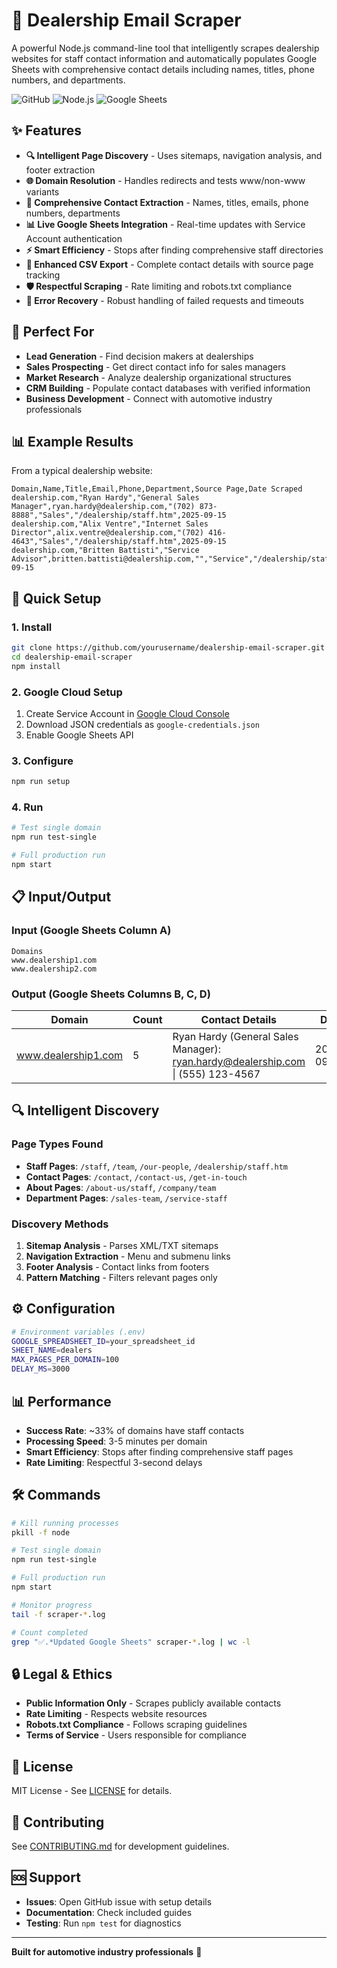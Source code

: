 # 🚀 Dealership Email Scraper

A powerful Node.js command-line tool that intelligently scrapes dealership websites for staff contact information and automatically populates Google Sheets with comprehensive contact details including names, titles, phone numbers, and departments.

![GitHub](https://img.shields.io/github/license/yourusername/dealership-email-scraper)
![Node.js](https://img.shields.io/badge/node-%3E%3D14.0.0-brightgreen)
![Google Sheets](https://img.shields.io/badge/Google%20Sheets-API%20v4-blue)

## ✨ Features

- **🔍 Intelligent Page Discovery** - Uses sitemaps, navigation analysis, and footer extraction
- **🌐 Domain Resolution** - Handles redirects and tests www/non-www variants  
- **📧 Comprehensive Contact Extraction** - Names, titles, emails, phone numbers, departments
- **📊 Live Google Sheets Integration** - Real-time updates with Service Account authentication
- **⚡ Smart Efficiency** - Stops after finding comprehensive staff directories
- **📁 Enhanced CSV Export** - Complete contact details with source page tracking
- **🛡️ Respectful Scraping** - Rate limiting and robots.txt compliance
- **🔄 Error Recovery** - Robust handling of failed requests and timeouts

## 🎯 Perfect For

- **Lead Generation** - Find decision makers at dealerships
- **Sales Prospecting** - Get direct contact info for sales managers  
- **Market Research** - Analyze dealership organizational structures
- **CRM Building** - Populate contact databases with verified information
- **Business Development** - Connect with automotive industry professionals

## 📊 Example Results

From a typical dealership website:

```csv
Domain,Name,Title,Email,Phone,Department,Source Page,Date Scraped
dealership.com,"Ryan Hardy","General Sales Manager",ryan.hardy@dealership.com,"(702) 873-8888","Sales","/dealership/staff.htm",2025-09-15
dealership.com,"Alix Ventre","Internet Sales Director",alix.ventre@dealership.com,"(702) 416-4643","Sales","/dealership/staff.htm",2025-09-15
dealership.com,"Britten Battisti","Service Advisor",britten.battisti@dealership.com,"","Service","/dealership/staff.htm",2025-09-15
```

## 🔧 Quick Setup

### 1. Install
```bash
git clone https://github.com/yourusername/dealership-email-scraper.git
cd dealership-email-scraper
npm install
```

### 2. Google Cloud Setup
1. Create Service Account in [Google Cloud Console](https://console.cloud.google.com/)
2. Download JSON credentials as `google-credentials.json`
3. Enable Google Sheets API

### 3. Configure
```bash
npm run setup
```

### 4. Run
```bash
# Test single domain
npm run test-single

# Full production run
npm start
```

## 📋 Input/Output

### Input (Google Sheets Column A)
```
Domains
www.dealership1.com
www.dealership2.com
```

### Output (Google Sheets Columns B, C, D)
| Domain | Count | Contact Details | Date |
|--------|-------|-----------------|------|
| www.dealership1.com | 5 | Ryan Hardy (General Sales Manager): ryan.hardy@dealership.com \| (555) 123-4567 | 2025-09-15 |

## 🔍 Intelligent Discovery

### Page Types Found
- **Staff Pages**: `/staff`, `/team`, `/our-people`, `/dealership/staff.htm`
- **Contact Pages**: `/contact`, `/contact-us`, `/get-in-touch`
- **About Pages**: `/about-us/staff`, `/company/team`
- **Department Pages**: `/sales-team`, `/service-staff`

### Discovery Methods
1. **Sitemap Analysis** - Parses XML/TXT sitemaps
2. **Navigation Extraction** - Menu and submenu links
3. **Footer Analysis** - Contact links from footers
4. **Pattern Matching** - Filters relevant pages only

## ⚙️ Configuration

```bash
# Environment variables (.env)
GOOGLE_SPREADSHEET_ID=your_spreadsheet_id
SHEET_NAME=dealers
MAX_PAGES_PER_DOMAIN=100
DELAY_MS=3000
```

## 📊 Performance

- **Success Rate**: ~33% of domains have staff contacts
- **Processing Speed**: 3-5 minutes per domain
- **Smart Efficiency**: Stops after finding comprehensive staff pages
- **Rate Limiting**: Respectful 3-second delays

## 🛠️ Commands

```bash
# Kill running processes
pkill -f node

# Test single domain
npm run test-single

# Full production run
npm start

# Monitor progress
tail -f scraper-*.log

# Count completed
grep "✅.*Updated Google Sheets" scraper-*.log | wc -l
```

## 🔒 Legal & Ethics

- **Public Information Only** - Scrapes publicly available contacts
- **Rate Limiting** - Respects website resources
- **Robots.txt Compliance** - Follows scraping guidelines
- **Terms of Service** - Users responsible for compliance

## 📄 License

MIT License - See [LICENSE](LICENSE) for details.

## 🤝 Contributing

See [CONTRIBUTING.md](CONTRIBUTING.md) for development guidelines.

## 🆘 Support

- **Issues**: Open GitHub issue with setup details
- **Documentation**: Check included guides
- **Testing**: Run `npm test` for diagnostics

---

**Built for automotive industry professionals** 🚀
